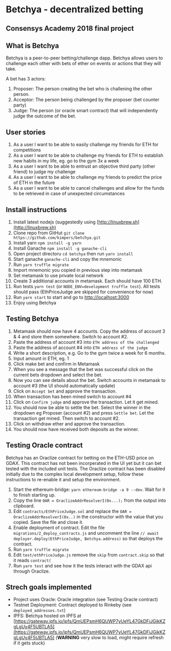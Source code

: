 # Betchya - decentralized betting
## Consensys Academy 2018 final project

## What is Betchya
Betchya is a peer-to-peer betting/challenge dapp. Betchya allows users to challenge each other with bets of ether on events or actions that they will take.

A bet has 3 actors:

1. Proposer: The person creating the bet who is challening the other person.
2. Acceptor: The person being challenged by the proposer (bet counter party)
3. Judge: The person (or oracle smart contract) that will independently judge the outcome of the bet.

## User stories

1. As a user I want to be able to easily challenge my friends for ETH for competitions
2. As a user I want to be able to challenge my friends for ETH to establish new habits in my life, eg. go to the gym 3x a week
3. As a user I want to be able to entrust an objective third party (other friend) to judge my challenge
4. As a user I want to be able to challenge my friends to predict the price of ETH in the future
5. As a user I want to be able to cancel challenges and allow for the funds to be retrieved in case of unexpected circumstances


## Install instructions
1. Install latest nodejs (suggestedly using [http://linuxbrew.sh](http://linuxbrew.sh)
2. Clone repo from GitHut `git clone https://github.com/kimpers/betchya.git`
3. Install yarn `npm install -g yarn`
4. Install Ganache `npm install -g ganache-cli`
5. Open project directoru `cd betchya` then run `yarn install`
6. Start ganache `ganache-cli` and copy the mnemonic
7. Run `yarn truffle migrate`
8. Import mnemonic you copied in previous step into metamask
9. Set metamask to use private local network
10. Create 3 additional accounts in metamask. Each should have 100 ETH.
11. Run tests `yarn test` (or `NODE_ENV=development truffle test`). All tests should pass (EthPriceJudge are skipped for convenience for now)
12. Run `yarn start` to start and go to [http://localhost:3000](http://localhost:3000)
13. Enjoy using Betchya

## Testing Betchya
1. Metamask should now have 4 accounts. Copy the address of account 3 & 4 and store them somewhere. Switch to account #2.
2. Paste the address of account #3 into `ETH address of the challenged`
3. Paste the address of account #4 into `ETH address of the judge`
4. Write a short description, e.g. Go to the gym twice a week for 6 months.
5. Input amount in ETH, eg. 1
6. Click make bet and confirm in Metamask
7. When you see a message that the bet was successful click on the current bets dropdown and select the bet.
8. Now you can see details about the bet. Switch accounts in metamask to account #3 (the UI should automatically update)
9. Click on `Accept bet` and approve the transaction.
10. When transaction has been mined switch to account #4
11. Click on `Confirm judge` and approve the transaction. Let it get mined.
12. You should now be able to settle the bet. Select the winner in the dropdown eg Proposer (account #2) and press `Settle bet`. Let the transaction get mined. Then switch to account #2.
13. Click on withdraw ether and approve the transaction.
14. You should now have received both deposits as the winner.

## Testing Oracle contract
Betchya has an Oraclize contract for betting on the ETH-USD price on GDAX. This contract has not been incorperated in the UI yet but it can bet tested with the included unit tests. The Oraclize contract has been disabled initially due to the complex local development setup, follow these instructions to re-enable it and setup the environment.

1. Start the ethereum-bridge: `yarn ethereum-bridge -a 9 --dev`. Wait for it to finish starting up.
2. Copy the line `OAR = OraclizeAddrResolverI(0x...);` from the output into clipboard.
3. Edit `contracts/EthPriceJudge.sol` and replace the `OAR = OraclizeAddrResolverI(0x..)` in the constructor with the value that you copied. Save the file and close it.
1. Enable deployment of contract. Edit the file `migrations/2_deploy_contracts.js` and uncomment the line ```// await deployer.deploy(EthPriceJudge, Betchya.address)``` so that deploys the contract.
2. Run `yarn truffle migrate`
3. Edit `test/ethPriceJudge.js` remove the `skip` from `contract.skip` so that it reads `contract(`
4. Run `yarn test` and see how it the tests interact with the GDAX api through Oraclize.

## Strech goals implemented
* Project uses Oracle: Oracle integration (see Testing Oracle contract)
* Testnet Deployment: Contract deployed to Rinkeby (see `deployed_addresses.txt`)
* IPFS: Betchya hosted on IPFS at [https://gateway.ipfs.io/ipfs/QmUEPsmH6QUWP7yUeYL47GkDFiJGikKZgLgUy4F5UBTLA5](https://gateway.ipfs.io/ipfs/QmUEPsmH6QUWP7yUeYL47GkDFiJGikKZgLgUy4F5UBTLA5) (**WARNING** very slow to load, might require refresh if it gets stuck)

